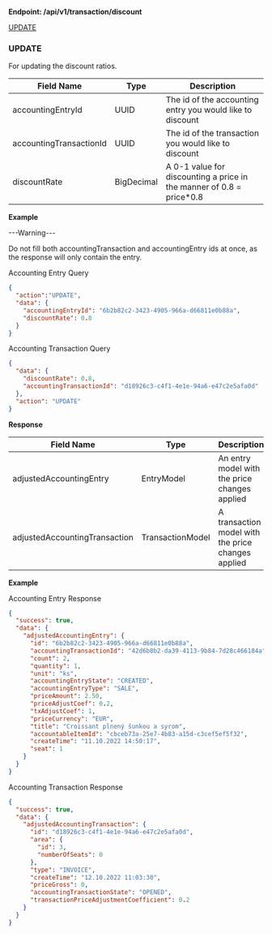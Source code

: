 **Endpoint: /api/v1/transaction/discount**

[UPDATE](#UPDATE)

### UPDATE

For updating the discount ratios.

| Field Name              | Type       | Description                                                           |
|-------------------------|------------|-----------------------------------------------------------------------|
| accountingEntryId       | UUID       | The id of the accounting entry you would like to discount             |
| accountingTransactionId | UUID       | The id of the transaction you would like to discount                  |
| discountRate            | BigDecimal | A 0-1 value for discounting a price in the manner of 0.8 = price*0.8  |

**Example**

---Warning---

Do not fill both accountingTransaction and accountingEntry ids at once, as the response will only contain the entry.

Accounting Entry Query
```json
{
  "action":"UPDATE",
  "data": {
    "accountingEntryId": "6b2b82c2-3423-4905-966a-d66811e0b88a",
    "discountRate": 0.8
  }
}
```

Accounting Transaction Query
```json
{
  "data": {
    "discountRate": 0.8,
    "accountingTransactionId": "d18926c3-c4f1-4e1e-94a6-e47c2e5afa0d"
  },
  "action": "UPDATE"
}
```
**Response**

| Field Name                    | Type             | Description                                        |
|-------------------------------|------------------|----------------------------------------------------|
| adjustedAccountingEntry       | EntryModel       | An entry model with the price changes applied      |
| adjustedAccountingTransaction | TransactionModel | A transaction model with the price changes applied |


**Example**

Accounting Entry Response

```json
{
  "success": true,
  "data": {
    "adjustedAccountingEntry": {
      "id": "6b2b82c2-3423-4905-966a-d66811e0b88a",
      "accountingTransactionId": "42d6b8b2-da39-4113-9b84-7d28c466184a",
      "count": 2,
      "quantity": 1,
      "unit": "ks",
      "accountingEntryState": "CREATED",
      "accountingEntryType": "SALE",
      "priceAmount": 2.50,
      "priceAdjustCoef": 0.2,
      "txAdjustCoef": 1,
      "priceCurrency": "EUR",
      "title": "Croissant plnený šunkou a syrom",
      "accountableItemId": "cbceb73a-25e7-4b83-a15d-c3cef5ef5f32",
      "createTime": "11.10.2022 14:50:17",
      "seat": 1
    }
  }
}
```

Accounting Transaction Response

```json
{
  "success": true,
  "data": {
    "adjustedAccountingTransaction": {
      "id": "d18926c3-c4f1-4e1e-94a6-e47c2e5afa0d",
      "area": {
        "id": 3,
        "numberOfSeats": 0
      },
      "type": "INVOICE",
      "createTime": "12.10.2022 11:03:30",
      "priceGross": 0,
      "accountingTransactionState": "OPENED",
      "transactionPriceAdjustmentCoefficient": 0.2
    }
  }
}
```